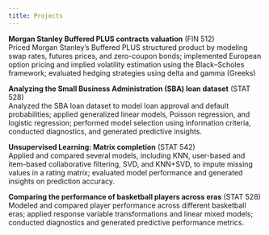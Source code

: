 ```yaml
---
title: Projects
---
```


**Morgan Stanley Buffered PLUS contracts valuation** (FIN 512)<br>
Priced Morgan Stanley’s Buffered PLUS structured product by modeling swap rates, futures prices, and zero-coupon bonds; implemented European option pricing and implied volatility estimation using the Black–Scholes framework; evaluated hedging strategies using delta and gamma (Greeks)<br>

**Analyzing the Small Business Administration (SBA) loan dataset** (STAT 528)<br>
Analyzed the SBA loan dataset to model loan approval and default probabilities; applied generalized linear models, Poisson regression, and logistic regression; performed model selection using information criteria, conducted diagnostics, and generated predictive insights.<br>

**Unsupervised Learning: Matrix completion** (STAT 542)<br>
Applied and compared several models, including KNN, user-based and item-based collaborative filtering, SVD, and KNN+SVD, to impute missing values in a rating matrix; evaluated model performance and generated insights on prediction accuracy.<br>

**Comparing the performance of basketball players across eras** (STAT 528)<br>
Modeled and compared player performance across different basketball eras; applied response variable transformations and linear mixed models; conducted diagnostics and generated predictive performance metrics.<br>
